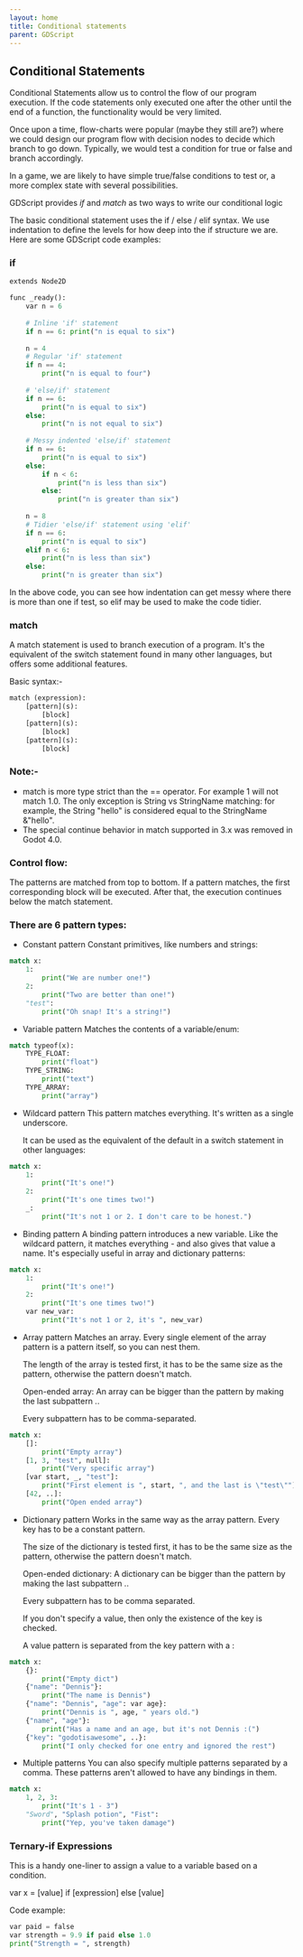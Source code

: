 ```yaml
---
layout: home
title: Conditional statements
parent: GDScript
---
```


## Conditional Statements

Conditional Statements allow us to control the flow of our program execution. If the code statements only executed one after the other until the end of a function, the functionality would be very limited.

Once upon a time, flow-charts were popular (maybe they still are?) where we could design our program flow with decision nodes to decide which branch to go down. Typically, we would test a condition for true or false and branch accordingly.

In a game, we are likely to have simple true/false conditions to test or, a more complex state with several possibilities.

GDScript provides *if* and *match* as two ways to write our conditional logic

The basic conditional statement uses the if / else / elif syntax. We use indentation to define the levels for how deep into the if structure we are. Here are some GDScript code examples:

### if

```py
extends Node2D

func _ready():
	var n = 6
	
	# Inline 'if' statement
	if n == 6: print("n is equal to six")
	
	n = 4
	# Regular 'if' statement 
	if n == 4:
		print("n is equal to four")
	
	# 'else/if' statement
	if n == 6:
		print("n is equal to six")
	else:
		print("n is not equal to six")
	
	# Messy indented 'else/if' statement
	if n == 6:
		print("n is equal to six")
	else:
		if n < 6:
			print("n is less than six")
		else:
			print("n is greater than six")
	
	n = 8
	# Tidier 'else/if' statement using 'elif'
	if n == 6:
		print("n is equal to six")
	elif n < 6:
		print("n is less than six")
	else:
        print("n is greater than six")
```

In the above code, you can see how indentation can get messy where there is more than one if test, so elif may be used to make the code tidier.

### match

A match statement is used to branch execution of a program. It's the equivalent of the switch statement found in many other languages, but offers some additional features.

Basic syntax:-
```py
match (expression):
    [pattern](s):
        [block]
    [pattern](s):
        [block]
    [pattern](s):
        [block]
```

### Note:-

- match is more type strict than the == operator. For example 1 will not match 1.0. The only exception is String vs StringName matching: for example, the String "hello" is considered equal to the StringName &"hello".
- The special continue behavior in match supported in 3.x was removed in Godot 4.0.

### Control flow:

The patterns are matched from top to bottom. If a pattern matches, the first corresponding block will be executed. After that, the execution continues below the match statement.

### There are 6 pattern types:

- Constant pattern
    Constant primitives, like numbers and strings:
```py
match x:
    1:
        print("We are number one!")
    2:
        print("Two are better than one!")
    "test":
        print("Oh snap! It's a string!")
```

- Variable pattern
    Matches the contents of a variable/enum:
```py
match typeof(x):
    TYPE_FLOAT:
        print("float")
    TYPE_STRING:
        print("text")
    TYPE_ARRAY:
        print("array")
```

- Wildcard pattern
    This pattern matches everything. It's written as a single underscore.

	It can be used as the equivalent of the default in a switch statement in other languages:
```py
match x:
    1:
        print("It's one!")
    2:
        print("It's one times two!")
    _:
        print("It's not 1 or 2. I don't care to be honest.")
```

- Binding pattern
    A binding pattern introduces a new variable. Like the wildcard pattern, it matches everything - and also gives that value a name. It's especially useful in array and dictionary patterns:
```py
match x:
    1:
        print("It's one!")
    2:
        print("It's one times two!")
    var new_var:
        print("It's not 1 or 2, it's ", new_var)
```

- Array pattern
    Matches an array. Every single element of the array pattern is a pattern itself, so you can nest them.

	The length of the array is tested first, it has to be the same size as the pattern, otherwise the pattern doesn't match.

	Open-ended array: An array can be bigger than the pattern by making the last subpattern ..

	Every subpattern has to be comma-separated.
```py
match x:
    []:
        print("Empty array")
    [1, 3, "test", null]:
        print("Very specific array")
    [var start, _, "test"]:
        print("First element is ", start, ", and the last is \"test\"")
    [42, ..]:
        print("Open ended array")
```

- Dictionary pattern
	Works in the same way as the array pattern. Every key has to be a constant pattern.

	The size of the dictionary is tested first, it has to be the same size as the pattern, otherwise the pattern doesn't match.

	Open-ended dictionary: A dictionary can be bigger than the pattern by making the last subpattern ..

	Every subpattern has to be comma separated.

	If you don't specify a value, then only the existence of the key is checked.

	A value pattern is separated from the key pattern with a :
```py
match x:
    {}:
        print("Empty dict")
    {"name": "Dennis"}:
        print("The name is Dennis")
    {"name": "Dennis", "age": var age}:
        print("Dennis is ", age, " years old.")
    {"name", "age"}:
        print("Has a name and an age, but it's not Dennis :(")
    {"key": "godotisawesome", ..}:
        print("I only checked for one entry and ignored the rest")
```

- Multiple patterns
	You can also specify multiple patterns separated by a comma. These patterns aren't allowed to have any bindings in them.
```py
match x:
    1, 2, 3:
        print("It's 1 - 3")
    "Sword", "Splash potion", "Fist":
        print("Yep, you've taken damage")
```

### Ternary-if Expressions

This is a handy one-liner to assign a value to a variable based on a condition.

var x = [value] if [expression] else [value]

Code example:
```py
var paid = false
var strength = 9.9 if paid else 1.0
print("Strength = ", strength)
```
